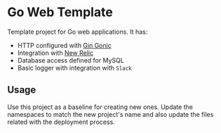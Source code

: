 # Go Web Template

Template project for Go web applications. It has:

- HTTP configured with [Gin Gonic](https://github.com/gin-gonic/gin)
- Integration with [New Relic](https://docs.newrelic.com/docs/agents/go-agent/installation/install-new-relic-go)
- Database access defined for MySQL
- Basic logger with integration with `Slack`

## Usage

Use this project as a baseline for creating new ones. Update the namespaces to match the new project's name and also update the files related with the deployment process.